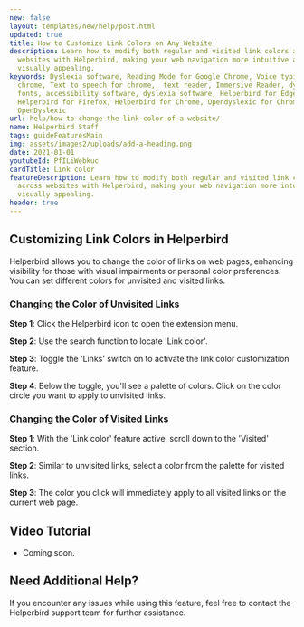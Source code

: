 ```yaml
---
new: false
layout: templates/new/help/post.html
updated: true
title: How to Customize Link Colors on Any Website
description: Learn how to modify both regular and visited link colors across
  websites with Helperbird, making your web navigation more intuitive and
  visually appealing.
keywords: Dyslexia software, Reading Mode for Google Chrome, Voice typing for
  chrome, Text to speech for chrome,  text reader, Immersive Reader, dyslexia
  fonts, accessibility software, dyslexia software, Helperbird for Edge,
  Helperbird for Firefox, Helperbird for Chrome, Opendyslexic for Chrome,
  OpenDyslexic
url: help/how-to-change-the-link-color-of-a-website/
name: Helperbird Staff
tags: guideFeaturesMain
img: assets/images2/uploads/add-a-heading.png
date: 2021-01-01
youtubeId: PfILiWebkuc
cardTitle: Link color
featureDescription: Learn how to modify both regular and visited link colors
  across websites with Helperbird, making your web navigation more intuitive and
  visually appealing.
header: true
---
```


## Customizing Link Colors in Helperbird

Helperbird allows you to change the color of links on web pages, enhancing visibility for those with visual impairments or personal color preferences. You can set different colors for unvisited and visited links.

### Changing the Color of Unvisited Links

**Step 1**: Click the Helperbird icon to open the extension menu.

**Step 2**: Use the search function to locate 'Link color'.

**Step 3**: Toggle the 'Links' switch on to activate the link color customization feature.

**Step 4**: Below the toggle, you'll see a palette of colors. Click on the color circle you want to apply to unvisited links.

### Changing the Color of Visited Links

**Step 1**: With the 'Link color' feature active, scroll down to the 'Visited' section.

**Step 2**: Similar to unvisited links, select a color from the palette for visited links.

**Step 3**: The color you click will immediately apply to all visited links on the current web page.



## Video Tutorial

- Coming soon.

## Need Additional Help?

If you encounter any issues while using this feature, feel free to contact the Helperbird support team for further assistance.
